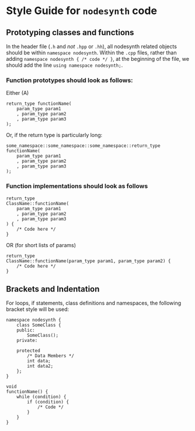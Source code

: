 # Style Guide for `nodesynth` code

## Prototyping classes and functions

In the header file (`.h` and *not* `.hpp` or `.hh`), all nodesynth related objects should be within `namespace nodesynth`. Within the `.cpp` files, rather than adding `namespace nodesynth { /* code */ }`, at the beginning of the file, we should add the line `using namespace nodesynth;`.

### Function prototypes should look as follows:
Either (A)
```
return_type functionName(
    param_type param1
    , param_type param2
    , param_type param3
);

```
Or, if the return type is particularly long:
```
some_namespace::some_namespace::some_namespace::return_type
functionName(
    param_type param1
    , param_type param2
    , param_type param3
);

```

### Function implementations should look as follows

```
return_type
ClassName::functionName(
    param_type param1
    , param_type param2
    , param_type param3
) {
    /* Code here */
}

```
OR (for short lists of params)
```
return_type
ClassName::functionName(param_type param1, param_type param2) {
    /* Code here */
}

```
## Brackets and Indentation

For loops, if statements, class definitions and namespaces, the following bracket style will be used:
```
namespace nodesynth {
    class SomeClass {
    public:
        SomeClass();
    private:

    protected
        /* Data Members */
        int data;
        int data2;
    };
}
```
```
void
functionName() {
    while (condition) {
        if (condition) {
            /* Code */
        }
    }
}
```
